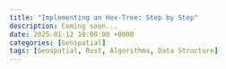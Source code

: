 ```yaml
---
title: "Implementing an Hex-Tree: Step by Step"
description: Coming soon...
date: 2025-01-12 10:00:00 +0000
categories: [Geospatial]
tags: [Geospatial, Rust, Algorithms, Data Structure]
---
```

